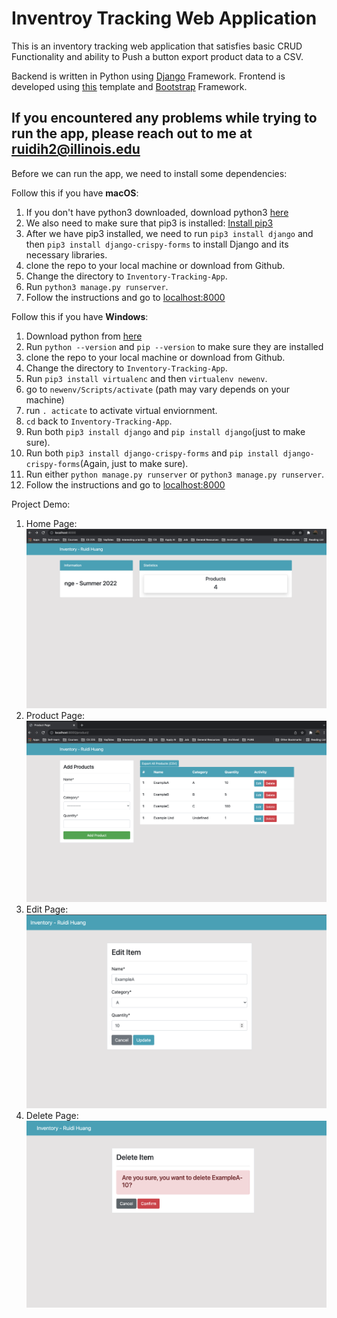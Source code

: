 # Inventroy Tracking Web Application

This is an inventory tracking web application that satisfies basic CRUD Functionality and ability to Push a button export product data to a CSV.  

Backend is written in Python using [Django](https://www.djangoproject.com/) Framework. Frontend is developed using [this](https://github.com/KenBroTech/Bootstrap-Dashboard-Interface-Design) template and [Bootstrap](https://getbootstrap.com/docs/4.6/getting-started/theming/) Framework.  

## If you encountered any problems while trying to run the app, please reach out to me at [ruidih2@illinois.edu](mailto:ruidih2@illinois.edu)

Before we can run the app, we need to install some dependencies:  

Follow this if you have **macOS**:
1. If you don't have python3 downloaded, download python3 [here](https://www.python.org/downloads/)
2. We also need to make sure that pip3 is installed: [Install pip3](https://pip.pypa.io/en/stable/installation/)
3. After we have pip3 installed, we need to run `pip3 install django` and then `pip3 install django-crispy-forms` to install Django and its necessary libraries.
4. clone the repo to your local machine or download from Github. 
5. Change the directory to `Inventory-Tracking-App`.
6. Run `python3 manage.py runserver`.
7. Follow the instructions and go to [localhost:8000](http://localhost:8000/)

Follow this if you have **Windows**:
1. Download python from [here](https://www.python.org/downloads/)
2. Run `python --version` and `pip --version` to make sure they are installed
3. clone the repo to your local machine or download from Github.
4. Change the directory to `Inventory-Tracking-App`.
5. Run `pip3 install virtualenc` and then `virtualenv newenv`.
6. go to `newenv/Scripts/activate` (path may vary depends on your machine)
7. run `. acticate` to activate virtual enviornment.
8. `cd` back to `Inventory-Tracking-App`.
9. Run both `pip3 install django` and `pip install django`(just to make sure).
10. Run both `pip3 install django-crispy-forms` and `pip install django-crispy-forms`(Again, just to make sure).
11. Run either `python manage.py runserver` or `python3 manage.py runserver`.
12. Follow the instructions and go to [localhost:8000](http://localhost:8000/)



Project Demo:
1. Home Page:  
![home page](Demo_1.png)  
2. Product Page:  
![product page](Demo_2.png)  
3. Edit Page:  
![edit page](Demo_3.png)  
4. Delete Page:  
![delete page](Demo_4.png)
